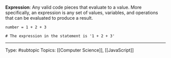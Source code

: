 **Expression**: Any valid code pieces that evaluate to a value. More specifically, an expression is any set of values, variables, and operations that can be evaluated to produce a result.

```
number = 1 + 2 + 3

# The expression in the statement is '1 + 2 + 3'
```

___
Type: #subtopic 
Topics: [[Computer Science]], [[JavaScript]]

